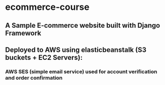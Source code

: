 # ecommerce-course

## A Sample E-commerce website built with Django Framework

## Deployed to AWS using elasticbeanstalk (S3 buckets + EC2 Servers): <took down so amazon wouldnt keep charging me>
### AWS SES (simple email service) used for account verification and order confirmation
